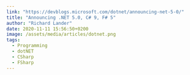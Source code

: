 ```yaml
---
link: "https://devblogs.microsoft.com/dotnet/announcing-net-5-0/"
title: "Announcing .NET 5.0, C# 9, F# 5"
author: "Richard Lander"
date: 2020-11-11 15:56:50+0200
image: /assets/media/articles/dotnet.png
tags:
  - Programming
  - dotNET
  - CSharp
  - FSharp
---
```

